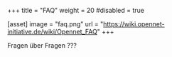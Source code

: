 +++
title = "FAQ"
weight = 20
#disabled = true

[asset]
  image = "faq.png"
  url = "https://wiki.opennet-initiative.de/wiki/Opennet_FAQ"
+++

Fragen über Fragen ???